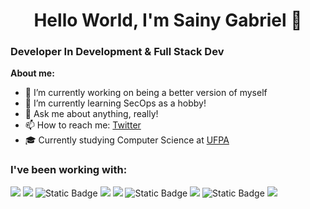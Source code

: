 <h1 align = center> Hello World, I'm Sainy Gabriel 👋 </h1>
<h3>Developer In Development & Full Stack Dev</h3>

<strong>About me:</strong>

- 🔭 I’m currently working on being a better version of myself
- 🌱 I’m currently learning SecOps as a hobby!
- 💬 Ask me about anything, really!
- 📫 How to reach me: [Twitter](https://twitter.com/GabrielSainy)
- 🎓 Currently studying Computer Science at [UFPA](https://www.computacao.ufpa.br)

<h3> I've been working with:</h3>
<p>
<img src="https://img.shields.io/badge/typescript-blue?style=for-the-badge&logo=typescript&logoColor=white" />
<img src="https://img.shields.io/badge/javascript-f0db4f.svg?&style=for-the-badge&logo=javascript&logoColor=black"/> 
<img alt="Static Badge" src="https://img.shields.io/badge/react-white?style=for-the-badge&logo=react&logoColor=blue">
<img src="https://img.shields.io/badge/html-e34c26.svg?&style=for-the-badge&logo=html5&logoColor=white"/>
<img src="https://img.shields.io/badge/css-264de4.svg?&style=for-the-badge&logo=css3&logoColor=white"/>
<img alt="Static Badge" src="https://img.shields.io/badge/flutter-blue?style=for-the-badge&logo=flutter&logoColor=white">

<img src="https://img.shields.io/badge/python-306998.svg?&style=for-the-badge&logo=python&logoColor=yellow" /> 
<img alt="Static Badge" src="https://img.shields.io/badge/node.js-green?style=for-the-badge&logo=node.js&logoColor=white">
<img src="https://img.shields.io/badge/go-blue?style=for-the-badge&logo=go&logoColor=white"/> 



</p>
